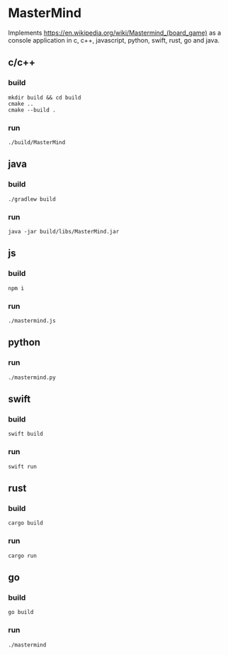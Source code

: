 # MasterMind

Implements https://en.wikipedia.org/wiki/Mastermind_(board_game) as a console application in c, c++, javascript, python, swift, rust, go and java.

##  c/c++

### build

```
mkdir build && cd build
cmake ..
cmake --build .
```

### run

```
./build/MasterMind
```

## java

### build

```
./gradlew build
```

### run

```
java -jar build/libs/MasterMind.jar
```

## js

### build

```
npm i
```

### run

```
./mastermind.js
```

## python

### run

```
./mastermind.py
```

## swift

### build

```
swift build
```

### run

```
swift run
```

## rust

### build

```
cargo build
```

### run

```
cargo run
```

## go

### build

```
go build
```

### run

```
./mastermind
```

